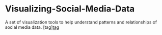 # Visualizing-Social-Media-Data
A set of visualization tools to help understand patterns and relationships of social media data.
[tag][tag](https://github.com/xbwei/Visualizing-Social-Media-Data/blob/master/Visualize%20Twitter%20Data/twitter_network.png)

